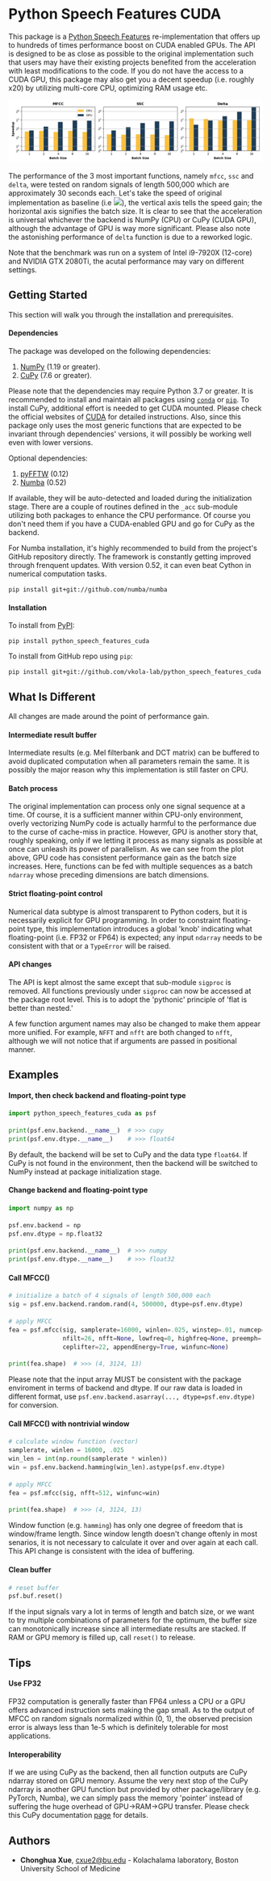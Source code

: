 # Python Speech Features CUDA

This package is a [Python Speech Features](https://github.com/jameslyons/python_speech_features) re-implementation that offers up to hundreds of times performance boost on CUDA enabled GPUs. The API is designed to be as close as possible to the original implementation such that users may have their existing projects benefited from the acceleration with least modifications to the code. If you do not have the access to a CUDA GPU, this package may also get you a decent speedup (i.e. roughly x20) by utilizing multi-core CPU, optimizing RAM usage etc.

![Speedup Plot](/readme_plot/plot_i9-7920x_rtx2080ti.jpg)

The performance of the 3 most important functions, namely `mfcc`, `ssc` and `delta`, were tested on random signals of length 500,000 which are approximately 30 seconds each. Let's take the speed of original implementation as baseline (i.e <img src="https://render.githubusercontent.com/render/math?math=2^0">), the vertical axis tells the speed gain; the horizontal axis signifies the batch size. It is clear to see that the acceleration is universal whichever the backend is NumPy (CPU) or CuPy (CUDA GPU), although the advantage of GPU is way more significant. Please also note the astonishing performance of `delta` function is due to a reworked logic.

Note that the benchmark was run on a system of Intel i9-7920X (12-core) and NVIDIA GTX 2080Ti, the acutal performance may vary on different settings.

## Getting Started

This section will walk you through the installation and prerequisites.

#### Dependencies

The package was developed on the following dependencies:

1. [NumPy](https://numpy.org/) (1.19 or greater).
2. [CuPy](https://cupy.dev/) (7.6 or greater).

Please note that the dependencies may require Python 3.7 or greater. It is recommended to install and maintain all packages using [`conda`](https://www.anaconda.com/) or [`pip`](https://pypi.org/project/pip/). To install CuPy, additional effort is needed to get CUDA mounted. Please check the official websites of [CUDA](https://developer.nvidia.com/cuda-downloads) for detailed instructions. Also, since this package only uses the most generic functions that are expected to be invariant through dependencies' versions, it will possibly be working well even with lower versions.

Optional dependencies:

1. [pyFFTW](https://pypi.org/project/pyFFTW/) (0.12)
2. [Numba](http://numba.pydata.org/) (0.52)

If available, they will be auto-detected and loaded during the initialization stage. There are a couple of routines defined in the `_acc` sub-module utilizing both packages to enhance the CPU performance. Of course you don't need them if you have a CUDA-enabled GPU and go for CuPy as the backend.

For Numba installation, it's highly recommended to build from the project's GitHub repository directly. The framework is constantly getting improved through frenquent updates. With version 0.52, it can even beat Cython in numerical computation tasks.

```
pip install git+git://github.com/numba/numba
```

#### Installation

To install from [PyPI](https://pypi.org/project/python-speech-features-cuda/):

```
pip install python_speech_features_cuda
```

To install from GitHub repo using `pip`:

```
pip install git+git://github.com/vkola-lab/python_speech_features_cuda
```

## What Is Different

All changes are made around the point of performance gain.

#### Intermediate result buffer

Intermediate results (e.g. Mel filterbank and DCT matrix) can be buffered to avoid duplicated computation when all parameters remain the same. It is possibly the major reason why this implementation is still faster on CPU.

#### Batch process

The original implementation can process only one signal sequence at a time. Of course, it is a sufficient manner within CPU-only environment, overly vectorizing NumPy code is actually harmful to the performance due to the curse of cache-miss in practice. However, GPU is another story that, roughly speaking, only if we letting it process as many signals as possible at once can unleash its power of parallelism. As we can see from the plot above, GPU code has consistent performance gain as the batch size increases. Here, functions can be fed with multiple sequences as a batch `ndarray` whose preceding dimensions are batch dimensions.

#### Strict floating-point control

Numerical data subtype is almost transparent to Python coders, but it is necessarily explicit for GPU programming. In order to constraint floating-point type, this implementation introduces a global 'knob' indicating what floating-point (i.e. FP32 or FP64) is expected; any input `ndarray` needs to be consistent with that or a `TypeError` will be raised.

#### API changes

The API is kept almost the same except that sub-module `sigproc` is removed. All functions previously under `sigproc` can now be accessed at the package root level. This is to adopt the 'pythonic' principle of 'flat is better than nested.'

A few function argument names may also be changed to make them appear more unified. For example, `NFFT` and `nfft` are both changed to `nfft`, although we will not notice that if arguments are passed in positional manner.

## Examples

#### Import, then check backend and floating-point type

```python
import python_speech_features_cuda as psf

print(psf.env.backend.__name__)  # >>> cupy
print(psf.env.dtype.__name__)    # >>> float64
```

By default, the backend will be set to CuPy and the data type `float64`. If CuPy is not found in the environment, then the backend will be switched to NumPy instead at package initialization stage.

#### Change backend and floating-point type

```python
import numpy as np

psf.env.backend = np
psf.env.dtype = np.float32

print(psf.env.backend.__name__)  # >>> numpy
print(psf.env.dtype.__name__)    # >>> float32
```

#### Call MFCC()

```python
# initialize a batch of 4 signals of length 500,000 each
sig = psf.env.backend.random.rand(4, 500000, dtype=psf.env.dtype)

# apply MFCC
fea = psf.mfcc(sig, samplerate=16000, winlen=.025, winstep=.01, numcep=13,
               nfilt=26, nfft=None, lowfreq=0, highfreq=None, preemph=.97,
               ceplifter=22, appendEnergy=True, winfunc=None)

print(fea.shape)  # >>> (4, 3124, 13)
```

Please note that the input array MUST be consistent with the package enviroment in terms of backend and dtype. If our raw data is loaded in different format, use `psf.env.backend.asarray(..., dtype=psf.env.dtype)` for conversion.

#### Call MFCC() with nontrivial window

```python
# calculate window function (vector)
samplerate, winlen = 16000, .025
win_len = int(np.round(samplerate * winlen))
win = psf.env.backend.hamming(win_len).astype(psf.env.dtype)

# apply MFCC
fea = psf.mfcc(sig, nfft=512, winfunc=win)

print(fea.shape)  # >>> (4, 3124, 13)
```

Window function (e.g. `hamming`) has only one degree of freedom that is window/frame length. Since window length doesn't change oftenly in most senarios, it is not necessary to calculate it over and over again at each call. This API change is consistent with the idea of buffering.

#### Clean buffer

```python
# reset buffer
psf.buf.reset()
```

If the input signals vary a lot in terms of length and batch size, or we want to try multiple combinations of parameters for the optimum, the buffer size can monotonically increase since all intermediate results are stacked. If RAM or GPU memory is filled up, call `reset()` to release.

## Tips

#### Use FP32

FP32 computation is generally faster than FP64 unless a CPU or a GPU offers advanced instruction sets making the gap small. As to the output of MFCC on random signals normalized within (0, 1), the observed precision error is always less than 1e-5 which is definitely tolerable for most applications.

#### Interoperability

If we are using CuPy as the backend, then all function outputs are CuPy ndarray stored on GPU memory. Assume the very next stop of the CuPy ndarray is another GPU function but provided by other package/library (e.g. PyTorch, Numba), we can simply pass the memory 'pointer' instead of suffering the huge overhead of GPU->RAM->GPU transfer. Please check this CuPy documentation [page](https://docs.cupy.dev/en/stable/reference/interoperability.html) for details.

## Authors

* **Chonghua Xue**, cxue2@bu.edu - Kolachalama laboratory, Boston University School of Medicine
